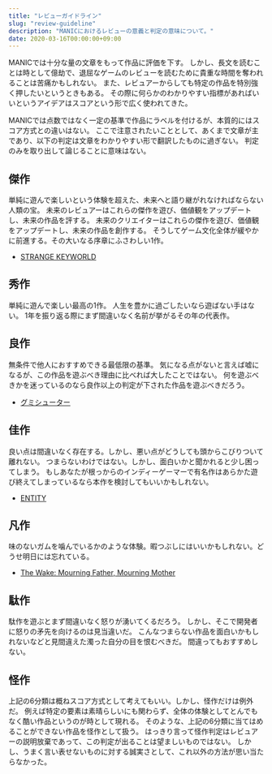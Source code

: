 ```yaml
---
title: "レビューガイドライン"
slug: "review-guideline"
description: "MANICにおけるレビューの意義と判定の意味について。"
date: 2020-03-16T00:00:00+09:00
---
```


MANICでは十分な量の文章をもって作品に評価を下す。
しかし、長文を読むことは時として億劫で、退屈なゲームのレビューを読むために貴重な時間を奪われることは苦痛かもしれない。
また、レビュアーからしても特定の作品を特別強く押したいというときもある。
その際に何らかのわかりやすい指標があればいいというアイデアはスコアという形で広く使われてきた。

MANICでは点数ではなく一定の基準で作品にラベルを付けるが、本質的にはスコア方式との違いはない。
ここで注意されたいこととして、あくまで文章が主であり、以下の判定は文章をわかりやすい形で翻訳したものに過ぎない。
判定のみを取り出して論じることに意味はない。

## 傑作
単純に遊んで楽しいという体験を超えた、未来へと語り継がれなければならない人類の宝。
未来のレビュアーはこれらの傑作を遊び、価値観をアップデートし、未来の作品を評する。
未来のクリエイターはこれらの傑作を遊び、価値観をアップデートし、未来の作品を創作する。
そうしてゲーム文化全体が緩やかに前進する。その大いなる序章にふさわしい1作。

+ [STRANGE KEYWORLD](/review/strange-keyworld/)

## 秀作
単純に遊んで楽しい最高の1作。
人生を豊かに過ごしたいなら遊ばない手はない。
1年を振り返る際にまず間違いなく名前が挙がるその年の代表作。

## 良作
無条件で他人におすすめできる最低限の基準。
気になる点がないと言えば嘘になるが、この作品を遊ぶべき理由に比べれば大したことではない。
何を遊ぶべきかを迷っているのなら良作以上の判定が下された作品を遊ぶべきだろう。

+ [グミシューター](/review/gummy-shooter/)

## 佳作
良い点は間違いなく存在する。しかし、悪い点がどうしても頭からこびりついて離れない。
つまらないわけではない。しかし、面白いかと聞かれると少し困ってしまう。
もしあなたが根っからのインディーゲーマーで有名作はあらかた遊び終えてしまっているなら本作を検討してもいいかもしれない。

+ [ENTITY](/review/entity/)

## 凡作
味のないガムを噛んでいるかのような体験。暇つぶしにはいいかもしれない。どうせ明日には忘れている。

+ [The Wake: Mourning Father, Mourning Mother](/review/the-wake/)

## 駄作
駄作を遊ぶとまず間違いなく怒りが湧いてくるだろう。
しかし、そこで開発者に怒りの矛先を向けるのは見当違いだ。
こんなつまらない作品を面白いかもしれないなどと見間違えた濁った自分の目を恨むべきだ。
間違ってもおすすめしない。

## 怪作
上記の6分類は概ねスコア方式として考えてもいい。しかし、怪作だけは例外だ。
例えば特定の要素は素晴らしいにも関わらず、全体の体験としてとんでもなく酷い作品というのが時として現れる。
そのような、上記の6分類に当てはめることができない作品を怪作として扱う。
はっきり言って怪作判定はレビュアーの説明放棄であって、この判定が出ることは望ましいものではない。
しかし、うまく言い表せないものに対する誠実さとして、これ以外の方法が思い当たらなかった。
